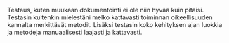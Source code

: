 Testaus, kuten muukaan dokumentointi ei ole niin hyvää kuin pitäisi. 
Testasin kuitenkin mielestäni melko kattavasti toiminnan oikeellisuuden 
kannalta merkittävät metodit. Lisäksi testasin koko kehityksen ajan 
luokkia ja metodeja manuaalisesti laajasti ja kattavasti. 
